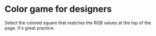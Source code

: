 # Color game for designers

Select the colored square that matches the RGB values at the top of the page. It's great practice.
